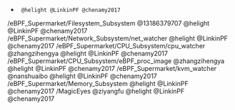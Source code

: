 *      @helight @LinkinPF @chenamy2017
/eBPF_Supermarket/Filesystem_Subsystem @13186379707 @helight @LinkinPF @chenamy2017
/eBPF_Supermarket/Network_Subsystem/net_watcher @helight @LinkinPF @chenamy2017
/eBPF_Supermarket/CPU_Subsystem/cpu_watcher @zhangzihengya @helight @LinkinPF @chenamy2017 
/eBPF_Supermarket/CPU_Subsystem/eBPF_proc_image @zhangzihengya @helight @LinkinPF @chenamy2017 
/eBPF_Supermarket/kvm_watcher  @nanshuaibo @helight @LinkinPF @chenamy2017
/eBPF_Supermarket/Memory_Subsystem  @helight @LinkinPF @chenamy2017 
/MagicEyes @ziyangfu @helight @LinkinPF @chenamy2017
